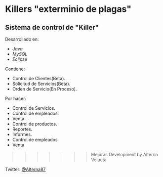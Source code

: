 ﻿Killers "exterminio de plagas"
=======

Sistema de control de "Killer"
-------

Desarrollado en:
* *Java*
* *MySQL*
* *Eclipse*

Contiene:

  * Control de Clientes(Beta).
  * Solicitud de Servicios(Beta).
  * Orden de Servicio(En Proceso).

Por hacer:
* Control de Servicios.
* Control de empleados.
* Venta.
* Control de productos.
* Reportes.
* Informes.
* Control de empleados
* Venta
>>>>>>> Mejoras
Development by Alterna Velueta

Twitter: [@Alterna87](https://twitter.com/Alterna87)


